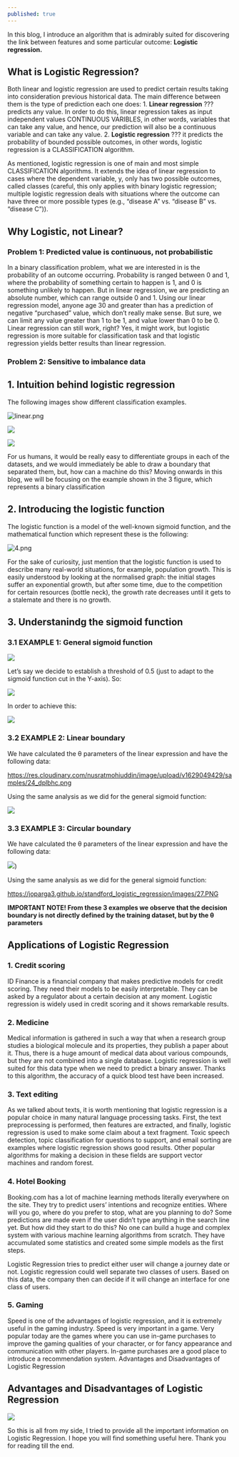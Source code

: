 ```yaml
---
published: true
---
```

In this blog, I introduce an algorithm that is admirably suited for discovering the link between features and some particular outcome: **Logistic regression.**

##  What is Logistic Regression?
Both linear and logistic regression are used to predict certain results taking into consideration previous historical data. The main difference between them is the type of prediction each one does: 1. **Linear regression** ??? predicts any value. In order to do this, linear regression takes as input independent values CONTINUOUS VARIBLES, in other words, variables that can take any value, and hence, our prediction will also be a continuous variable and can take any value. 2. **Logistic regression** ??? it predicts the probability of bounded possible outcomes, in other words, logistic regression is a CLASSIFICATION algorithm.


As mentioned, logistic regression is one of main and most simple CLASSIFICATION algorithms. It extends the idea of linear regression to cases where the dependent variable, y, only has two possible outcomes, called classes (careful, this only applies with binary logistic regression; multiple logistic regression deals with situations where the outcome can have three or more possible types (e.g., “disease A” vs. “disease B” vs. “disease C”)).


##  Why Logistic, not Linear?

### Problem 1: Predicted value is continuous, not probabilistic

In a binary classification problem, what we are interested in is the probability of an outcome occurring. Probability is ranged between 0 and 1, where the probability of something certain to happen is 1, and 0 is something unlikely to happen. But in linear regression, we are predicting an absolute number, which can range outside 0 and 1.
Using our linear regression model, anyone age 30 and greater than has a prediction of negative “purchased” value, which don’t really make sense. But sure, we can limit any value greater than 1 to be 1, and value lower than 0 to be 0. Linear regression can still work, right?
Yes, it might work, but logistic regression is more suitable for classification task and that logistic regression yields better results than linear regression. 

### Problem 2: Sensitive to imbalance data

## 1. Intuition behind logistic regression
The following images show different classification examples.


![linear.png](https://res.cloudinary.com/nusratmohiuddin/image/upload/v1629048511/samples/linear_fuo0jl.png)


![](https://res.cloudinary.com/nusratmohiuddin/image/upload/v1629048847/samples/2_gafyps.png)


![](https://res.cloudinary.com/nusratmohiuddin/image/upload/v1629048844/samples/3_aea8je.png)


For us humans, it would be really easy to differentiate groups in each of the datasets, and we would immediately be able to draw a boundary that separated them, but, how can a machine do this? Moving onwards in this blog, we will be focusing on the example shown in the 3 figure, which represents a binary classification


## 2. Introducing the logistic function
The logistic function is a model of the well-known sigmoid function, and the mathematical function which represent these is the following:

![4.png](https://res.cloudinary.com/nusratmohiuddin/image/upload/v1629048845/samples/4_ufw2tp.png)


For the sake of curiosity, just mention that the logistic function is used to describe many real-world situations, for example, population growth. This is easily understood by looking at the normalised graph: the initial stages suffer an exponential growth, but after some time, due to the competition for certain resources (bottle neck), the growth rate decreases until it gets to a stalemate and there is no growth.

## 3. Understanindg the sigmoid function
### 3.1 EXAMPLE 1: General sigmoid function

![](https://res.cloudinary.com/nusratmohiuddin/image/upload/v1629049430/samples/19_j5xbgr.png)

Let’s say we decide to establish a threshold of 0.5 (just to adapt to the sigmoid function cut in the Y-axis). So:


![](https://res.cloudinary.com/nusratmohiuddin/image/upload/v1629049429/samples/27_uhxhig.png)


In order to achieve this:


![]({{site.baseurl}}/https://joparga3.github.io/standford_logistic_regression/images/21.PNG)


### 3.2 EXAMPLE 2: Linear boundary

We have calculated the θ parameters of the linear expression and have the following data:

https://res.cloudinary.com/nusratmohiuddin/image/upload/v1629049429/samples/24_dplbhc.png

Using the same analysis as we did for the general sigmoid function:


![]({{site.baseurl}}/https://joparga3.github.io/standford_logistic_regression/images/23.PNG)


### 3.3 EXAMPLE 3: Circular boundary


We have calculated the θ parameters of the linear expression and have the following data:

![](https://res.cloudinary.com/nusratmohiuddin/image/upload/v1629049429/samples/27_uhxhig.png))


Using the same analysis as we did for the general sigmoid function:


https://joparga3.github.io/standford_logistic_regression/images/27.PNG


**IMPORTANT NOTE! From these 3 examples we observe that the decision boundary is not directly defined by the training dataset, but by the θ parameters**



## Applications of Logistic Regression
### 1. Credit scoring
ID Finance is a financial company that makes predictive models for credit scoring. They need their models to be easily interpretable. They can be asked by a regulator about a certain decision at any moment. Logistic regression is widely used in credit scoring and it shows remarkable results.


### 2. Medicine
Medical information is gathered in such a way that when a research group studies a biological molecule and its properties, they publish a paper about it. Thus, there is a huge amount of medical data about various compounds, but they are not combined into a single database.
Logistic regression is well suited for this data type when we need to predict a binary answer. Thanks to this algorithm, the accuracy of a quick blood test have been increased.


### 3. Text editing
As we talked about texts, it is worth mentioning that logistic regression is a popular choice in many natural language processing tasks. First, the text preprocessing is performed, then features are extracted, and finally, logistic regression is used to make some claim about a text fragment. Toxic speech detection, topic classification for questions to support, and email sorting are examples where logistic regression shows good results. Other popular algorithms for making a decision in these fields are support vector machines and random forest.


### 4. Hotel Booking


Booking.com has a lot of machine learning methods literally everywhere on the site. They try to predict users’ intentions and recognize entities. Where will you go, where do you prefer to stop, what are you planning to do? Some predictions are made even if the user didn’t type anything in the search line yet. But how did they start to do this? No one can build a huge and complex system with various machine learning algorithms from scratch. They have accumulated some statistics and created some simple models as the first steps.


Logistic Regression tries to predict either user will change a journey date or not. Logistic regression could well separate two classes of users. Based on this data, the company then can decide if it will change an interface for one class of users.


### 5. Gaming
Speed is one of the advantages of logistic regression, and it is extremely useful in the gaming industry. Speed is very important in a game. Very popular today are the games where you can use in-game purchases to improve the gaming qualities of your character, or for fancy appearance and communication with other players. In-game purchases are a good place to introduce a recommendation system.
Advantages and Disadvantages of Logistic Regression


## Advantages and Disadvantages of Logistic Regression

![]({{site.baseurl}}/https://miro.medium.com/max/3600/1*Y_zp2gQu_Hj8pHyvq-xflQ.png)


So this is all from my side, I tried to provide all the important information on Logistic Regression. I hope you will find something useful here. Thank you for reading till the end.
